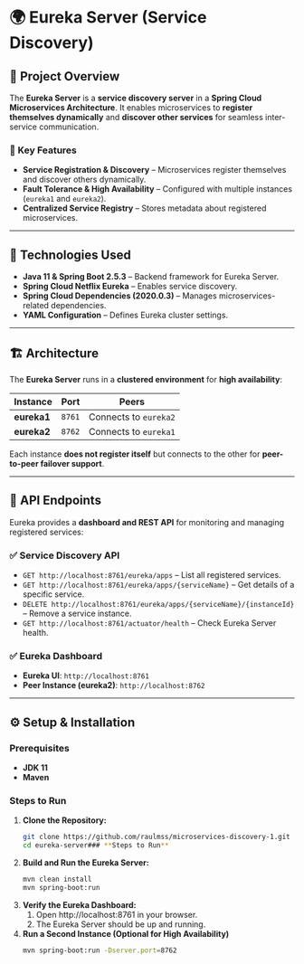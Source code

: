 # 🌍 Eureka Server (Service Discovery)

## 📌 Project Overview
The **Eureka Server** is a **service discovery server** in a **Spring Cloud Microservices Architecture**. It enables microservices to **register themselves dynamically** and **discover other services** for seamless inter-service communication.

### **🔹 Key Features**
- **Service Registration & Discovery** – Microservices register themselves and discover others dynamically.
- **Fault Tolerance & High Availability** – Configured with multiple instances (`eureka1` and `eureka2`).
- **Centralized Service Registry** – Stores metadata about registered microservices.

---

## 🚀 Technologies Used
- **Java 11 & Spring Boot 2.5.3** – Backend framework for Eureka Server.
- **Spring Cloud Netflix Eureka** – Enables service discovery.
- **Spring Cloud Dependencies (2020.0.3)** – Manages microservices-related dependencies.
- **YAML Configuration** – Defines Eureka cluster settings.

---

## 🏗️ Architecture

The **Eureka Server** runs in a **clustered environment** for **high availability**:

| **Instance**   | **Port** | **Peers** |
|---------------|---------|-----------|
| **eureka1**   | `8761`  | Connects to `eureka2` |
| **eureka2**   | `8762`  | Connects to `eureka1` |

Each instance **does not register itself** but connects to the other for **peer-to-peer failover support**.

---

## 📡 API Endpoints

Eureka provides a **dashboard and REST API** for monitoring and managing registered services:

### **✅ Service Discovery API**
- `GET http://localhost:8761/eureka/apps` – List all registered services.
- `GET http://localhost:8761/eureka/apps/{serviceName}` – Get details of a specific service.
- `DELETE http://localhost:8761/eureka/apps/{serviceName}/{instanceId}` – Remove a service instance.
- `GET http://localhost:8761/actuator/health` – Check Eureka Server health.

### **✅ Eureka Dashboard**
- **Eureka UI**: `http://localhost:8761`
- **Peer Instance (eureka2)**: `http://localhost:8762`

---

## ⚙️ Setup & Installation

### **Prerequisites**
- **JDK 11**
- **Maven**

### **Steps to Run**
1. **Clone the Repository:**
   ```sh
   git clone https://github.com/raulmss/microservices-discovery-1.git
   cd eureka-server### **Steps to Run**
   
2. **Build and Run the Eureka Server:**
   ```sh
   mvn clean install
   mvn spring-boot:run

2. **Verify the Eureka Dashboard:**
   1. Open http://localhost:8761 in your browser.
   2. The Eureka Server should be up and running.
4. **Run a Second Instance (Optional for High Availability)**
    ```sh
    mvn spring-boot:run -Dserver.port=8762
